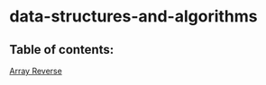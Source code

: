 # data-structures-and-algorithms

## Table of contents:

[Array Reverse](./challenges/array_reverse)
